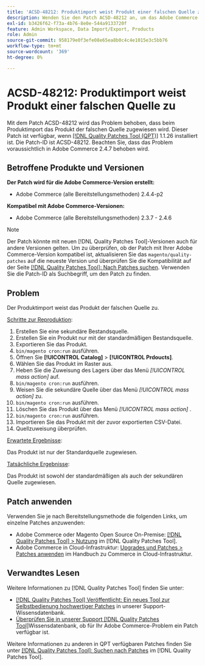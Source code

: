 ```yaml
---
title: 'ACSD-48212: Produktimport weist Produkt einer falschen Quelle zu'
description: Wenden Sie den Patch ACSD-48212 an, um das Adobe Commerce-Problem zu beheben, bei dem der Produktimport das Produkt der falschen Quelle zuweist.
exl-id: b3426f62-f73a-4b76-8e0e-544a9133720f
feature: Admin Workspace, Data Import/Export, Products
role: Admin
source-git-commit: 958179e0f3efe08e65ea8b0c4c4e1015e3c5bb76
workflow-type: tm+mt
source-wordcount: '369'
ht-degree: 0%

---
```


# ACSD-48212: Produktimport weist Produkt einer falschen Quelle zu

Mit dem Patch ACSD-48212 wird das Problem behoben, dass beim Produktimport das Produkt der falschen Quelle zugewiesen wird. Dieser Patch ist verfügbar, wenn [[!DNL Quality Patches Tool (QPT)]](/help/announcements/adobe-commerce-announcements/magento-quality-patches-released-new-tool-to-self-serve-quality-patches.md) 1.1.26 installiert ist. Die Patch-ID ist ACSD-48212. Beachten Sie, dass das Problem voraussichtlich in Adobe Commerce 2.4.7 behoben wird.

## Betroffene Produkte und Versionen

**Der Patch wird für die Adobe Commerce-Version erstellt:**

* Adobe Commerce (alle Bereitstellungsmethoden) 2.4.4-p2

**Kompatibel mit Adobe Commerce-Versionen:**

* Adobe Commerce (alle Bereitstellungsmethoden) 2.3.7 - 2.4.6

>[!NOTE]
>
>Der Patch könnte mit neuen [!DNL Quality Patches Tool]-Versionen auch für andere Versionen gelten. Um zu überprüfen, ob der Patch mit Ihrer Adobe Commerce-Version kompatibel ist, aktualisieren Sie das `magento/quality-patches` auf die neueste Version und überprüfen Sie die Kompatibilität auf der Seite [[!DNL Quality Patches Tool]: Nach Patches suchen](https://experienceleague.adobe.com/tools/commerce-quality-patches/index.html). Verwenden Sie die Patch-ID als Suchbegriff, um den Patch zu finden.

## Problem

Der Produktimport weist das Produkt der falschen Quelle zu.

<u>Schritte zur Reproduktion</u>:

1. Erstellen Sie eine sekundäre Bestandsquelle.
1. Erstellen Sie ein Produkt nur mit der standardmäßigen Bestandsquelle.
1. Exportieren Sie das Produkt.
1. `bin/magento cron:run` ausführen.
1. Öffnen Sie **[!UICONTROL Catalog]** > **[!UICONTROL Prdoucts]**.
1. Wählen Sie das Produkt im Raster aus.
1. Heben Sie die Zuweisung des Lagers über das Menü *[!UICONTROL mass action]* auf.
1. `bin/magento cron:run` ausführen.
1. Weisen Sie die sekundäre Quelle über das Menü *[!UICONTROL mass action]* zu.
1. `bin/magento cron:run` ausführen.
1. Löschen Sie das Produkt über das Menü *[!UICONTROL mass action]* .
1. `bin/magento cron:run` ausführen.
1. Importieren Sie das Produkt mit der zuvor exportierten CSV-Datei.
1. Quellzuweisung überprüfen.

<u>Erwartete Ergebnisse</u>:

Das Produkt ist nur der Standardquelle zugewiesen.

<u>Tatsächliche Ergebnisse</u>:

Das Produkt ist sowohl der standardmäßigen als auch der sekundären Quelle zugewiesen.

## Patch anwenden

Verwenden Sie je nach Bereitstellungsmethode die folgenden Links, um einzelne Patches anzuwenden:

* Adobe Commerce oder Magento Open Source On-Premise: [[!DNL Quality Patches Tool] > Nutzung](https://experienceleague.adobe.com/docs/commerce-operations/tools/quality-patches-tool/usage.html) im [!DNL Quality Patches Tool].
* Adobe Commerce in Cloud-Infrastruktur: [Upgrades und Patches > Patches anwenden](https://experienceleague.adobe.com/docs/commerce-cloud-service/user-guide/develop/upgrade/apply-patches.html) im Handbuch zu Commerce in Cloud-Infrastruktur.

## Verwandtes Lesen

Weitere Informationen zu [!DNL Quality Patches Tool] finden Sie unter:

* [[!DNL Quality Patches Tool] Veröffentlicht: Ein neues Tool zur Selbstbedienung hochwertiger Patches](/help/announcements/adobe-commerce-announcements/magento-quality-patches-released-new-tool-to-self-serve-quality-patches.md) in unserer Support-Wissensdatenbank.
* [Überprüfen Sie in unserer Support [!DNL Quality Patches Tool]](/help/support-tools/patches-available-in-qpt-tool/check-patch-for-magento-issue-with-magento-quality-patches.md)Wissensdatenbank, ob für Ihr Adobe Commerce-Problem ein Patch verfügbar ist.

Weitere Informationen zu anderen in QPT verfügbaren Patches finden Sie unter [[!DNL Quality Patches Tool]: Suchen nach Patches](https://experienceleague.adobe.com/tools/commerce-quality-patches/index.html) im [!DNL Quality Patches Tool].
